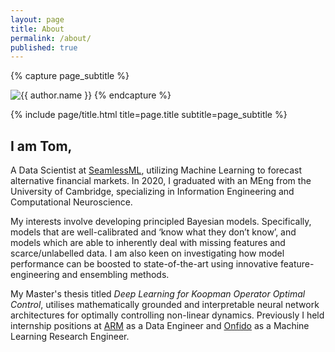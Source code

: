 ```yaml
---
layout: page
title: About
permalink: /about/
published: true
---
```


<div class="page" markdown="1">

{% capture page_subtitle %}


<img
    class="me"
    alt="{{ author.name }}"
    src="{{ site.author.photo | relative_url }}"
    srcset="{{ site.author.photo2x | relative_url }} 2x"
/>
{% endcapture %}

{% include page/title.html title=page.title subtitle=page_subtitle %}

## I am Tom,

A Data Scientist at [SeamlessML](http://www.seamlessml.com), utilizing Machine Learning to forecast alternative financial markets. In 2020, I graduated with an MEng from the University of Cambridge, specializing in Information Engineering and Computational Neuroscience.

My interests involve developing principled Bayesian models. Specifically, models that are well-calibrated and ‘know what they don’t know’, and models which are able to inherently deal with missing features and scarce/unlabelled data. I am also keen on investigating how model performance can be boosted to state-of-the-art using innovative feature-engineering and ensembling methods.

My Master's thesis titled *Deep Learning for Koopman Operator Optimal Control*, utilises mathematically grounded and interpretable neural network architectures for optimally controlling non-linear dynamics. Previously I held internship positions at [ARM](https://www.arm.com/) as a Data Engineer and [Onfido](https://onfido.com/) as a Machine Learning Research Engineer.

</div>
